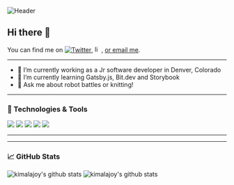 ![Header](https://user-images.githubusercontent.com/54754467/101996564-e3383180-3c90-11eb-8c84-ad9c72318322.gif)

## Hi there 👋
<!-- Actual text -->

You can find me on [![Twitter][1.2]][1], <img src="https://user-images.githubusercontent.com/54754467/101998626-2e9f0f80-3c92-11eb-977b-979ba9caf071.png" alt="linkedin" width="15" height="15">, [or email me](kimalajoy@gmail.com).

<!-- Icons -->

[1.2]: http://i.imgur.com/wWzX9uB.png 

<!-- Links to your social media accounts -->

[1]: https://twitter.com/Tech16Kim
[2]: https://www.linkedin.com/in/kimala-cochran/
___

- 🔭 I’m currently working as a Jr software developer in Denver, Colorado
- 🌱 I’m currently learning Gatsby.js, Bit.dev and Storybook
- 💬 Ask me about robot battles or knitting!
___
### 🔧 Technologies & Tools

![](https://img.shields.io/badge/JavaScript-informational?style=flat&logo=javascript&logoColor=892bbb&color=2bbc8a)
![](https://img.shields.io/badge/React-informational?style=flat&logo=react&logoColor=892bbb&color=2bbc8a)
![](https://img.shields.io/badge/Gatsby-informational?style=flat&logo=gatsby&logoColor=892bbb&color=2bbc8a)
![](https://img.shields.io/badge/HTML-informational?style=flat&logo=html&logoColor=892bbb&color=2bbc8a)
![](https://img.shields.io/badge/CSS-informational?style=flat&logo=css&logoColor=892bbb&color=2bbc8a)
___

___
### 📈 GitHub Stats
![kimalajoy's github stats](https://github-readme-stats.vercel.app/api?username=kimalajoy&show_icons=true&theme=tokyonight)
![kimalajoy's github stats](https://github-readme-stats.vercel.app/api/top-langs/?username=kimalajoy&show_icons=true&theme=tokyonight)

